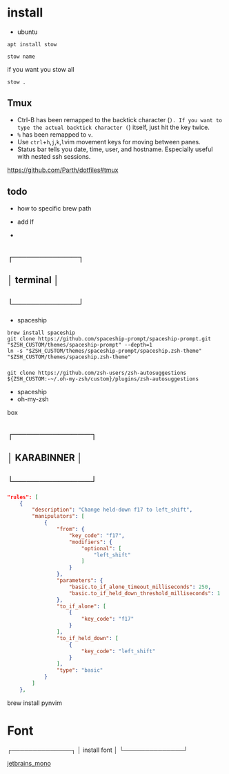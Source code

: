 # install
- ubuntu
```
apt install stow
```
```
stow name
```
if you want you stow all
```
stow .
```

## Tmux
- Ctrl-B has been remapped to the backtick character (`). If you want to type the actual backtick character (`) itself, just hit the key twice.
- `%` has been remapped to `v`.
- Use `ctrl`+`h`,`j`,`k`,`l`vim movement keys for moving between panes.
- Status bar tells you date, time, user, and hostname. Especially useful with nested ssh sessions.



https://github.com/Parth/dotfiles#tmux
## todo
- how to specific brew path
- add lf

-


## ┌──────────┐
## │ terminal │
## └──────────┘
- spaceship
```
brew install spaceship
git clone https://github.com/spaceship-prompt/spaceship-prompt.git "$ZSH_CUSTOM/themes/spaceship-prompt" --depth=1
ln -s "$ZSH_CUSTOM/themes/spaceship-prompt/spaceship.zsh-theme" "$ZSH_CUSTOM/themes/spaceship.zsh-theme"
```
###
```
git clone https://github.com/zsh-users/zsh-autosuggestions ${ZSH_CUSTOM:-~/.oh-my-zsh/custom}/plugins/zsh-autosuggestions
```

- spaceship
- oh-my-zsh



box

## ┌────────────┐
## │ KARABINNER │
## └────────────┘
```json
"rules": [
    {
        "description": "Change held-down f17 to left_shift",
        "manipulators": [
            {
                "from": {
                    "key_code": "f17",
                    "modifiers": {
                        "optional": [
                            "left_shift"
                        ]
                    }
                },
                "parameters": {
                    "basic.to_if_alone_timeout_milliseconds": 250,
                    "basic.to_if_held_down_threshold_milliseconds": 1
                },
                "to_if_alone": [
                    {
                        "key_code": "f17"
                    }
                ],
                "to_if_held_down": [
                    {
                        "key_code": "left_shift"
                    }
                ],
                "type": "basic"
            }
        ]
    },
```

brew install pynvim


# Font
┌──────────────┐
│ install font │
└──────────────┘

[jetbrains_mono](https://www.jetbrains.com/lp/mono/)

